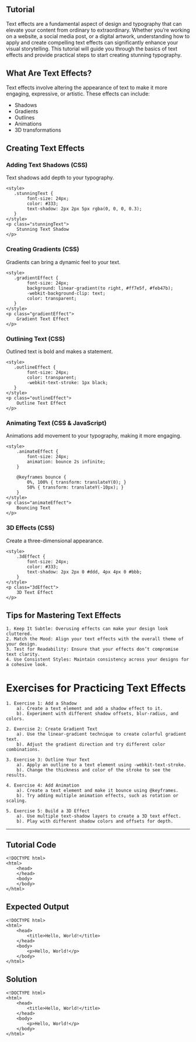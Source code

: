 Tutorial
--------

Text effects are a fundamental aspect of design and typography that can elevate your content from ordinary to extraordinary. Whether you’re working on a website, a social media post, or a digital artwork, understanding how to apply and create compelling text effects can significantly enhance your visual storytelling. This tutorial will guide you through the basics of text effects and provide practical steps to start creating stunning typography.

## What Are Text Effects?

Text effects involve altering the appearance of text to make it more engaging, expressive, or artistic. These effects can include:

- Shadows
- Gradients
- Outlines
- Animations
- 3D transformations

## Creating Text Effects

### Adding Text Shadows (CSS)

Text shadows add depth to your typography.

    <style>
       .stunningText {
            font-size: 24px;
            color: #333; 
            text-shadow: 2px 2px 5px rgba(0, 0, 0, 0.3);
       } 
    </style>
    <p class="stunningText">
        Stunning Text Shadow
    </p>

### Creating Gradients (CSS)

Gradients can bring a dynamic feel to your text.

    <style>
       .gradientEffect {
            font-size: 24px;
            background: linear-gradient(to right, #ff7e5f, #feb47b);
            -webkit-background-clip: text; 
            color: transparent;
       } 
    </style>
    <p class="gradientEffect">
        Gradient Text Effect
    </p>

### Outlining Text (CSS)

Outlined text is bold and makes a statement.

    <style>
       .outlineEffect {
            font-size: 24px; 
            color: transparent; 
            -webkit-text-stroke: 1px black;
       } 
    </style>
    <p class="outlineEffect">
        Outline Text Effect
    </p>

### Animating Text (CSS & JavaScript)

Animations add movement to your typography, making it more engaging.

    <style>
        .animateEffect {
            font-size: 24px;
            animation: bounce 2s infinite;
        }

        @keyframes bounce {
            0%, 100% { transform: translateY(0); }
            50% { transform: translateY(-10px); }
        }
    </style>
    <p class="animateEffect">
        Bouncing Text
    </p>

### 3D Effects (CSS)

Create a three-dimensional appearance.

    <style>
        .3dEffect {
            font-size: 24px; 
            color: #333; 
            text-shadow: 2px 2px 0 #ddd, 4px 4px 0 #bbb;
        }
    </style>
    <p class="3dEffect">
        3D Text Effect
    </p>


## Tips for Mastering Text Effects

    1. Keep It Subtle: Overusing effects can make your design look cluttered.
    2. Match the Mood: Align your text effects with the overall theme of your design.
    3. Test for Readability: Ensure that your effects don’t compromise text clarity.
    4. Use Consistent Styles: Maintain consistency across your designs for a cohesive look.

# Exercises for Practicing Text Effects

    1. Exercise 1: Add a Shadow
        a). Create a text element and add a shadow effect to it.
        b). Experiment with different shadow offsets, blur-radius, and colors.

    2. Exercise 2: Create Gradient Text
        a). Use the linear-gradient technique to create colorful gradient text.
        b). Adjust the gradient direction and try different color combinations.

    3. Exercise 3: Outline Your Text
        a). Apply an outline to a text element using -webkit-text-stroke.
        b). Change the thickness and color of the stroke to see the results.
    
    4. Exercise 4: Add Animation
        a). Create a text element and make it bounce using @keyframes.
        b). Try adding multiple animation effects, such as rotation or scaling.
    
    5. Exercise 5: Build a 3D Effect
        a). Use multiple text-shadow layers to create a 3D text effect.
        b). Play with different shadow colors and offsets for depth.

--------




Tutorial Code
-------------

    <!DOCTYPE html>
    <html>
        <head>
        </head>
        <body>
        </body>
    </html>
    
Expected Output
---------------

    <!DOCTYPE html>
    <html>
        <head>
            <title>Hello, World!</title>
        </head>
        <body>
            <p>Hello, World!</p>
        </body>
    </html>

Solution
--------

    <!DOCTYPE html>
    <html>
        <head>
            <title>Hello, World!</title>
        </head>
        <body>
            <p>Hello, World!</p>
        </body>
    </html>
